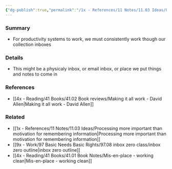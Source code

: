 ```yaml
---
{"dg-publish":true,"permalink":"/1x - References/11 Notes/11.03 Ideas/Our inboxes should be habitually emptied/","title":"Our inboxes should be habitually emptied","noteIcon":""}
---
```



### Summary
- For productivity systems to work, we must consistently work though our collection inboxes

### Details
- This might be a physicaly inbox, or email inbox, or place we put things and notes to come in

### References
- [[4x - Reading/41 Books/41.02 Book reviews/Making it all work - David Allen\|Making it all work - David Allen]]
### Related
- [[1x - References/11 Notes/11.03 Ideas/Processing more important than motivation for remembering information\|Processing more important than motivation for remembering information]]
- [[9x - Work/97 Basic Needs Basic Rights/97.08 inbox zero class/inbox zero outline\|inbox zero outline]]
- [[4x - Reading/41 Books/41.01 Book Notes/Mis-en-place - working clean\|Mis-en-place - working clean]]